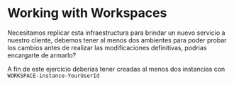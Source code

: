 # Working with Workspaces

Necesitamos replicar esta infraestructura para brindar un nuevo servicio a nuestro cliente, debemos tener al menos dos ambientes para poder probar los cambios antes de realizar las modificaciones definitivas, podrias encargarte de armarlo?

A fin de este ejercicio deberias tener creadas al menos dos instancias con `WORKSPACE-instance-YourUserId`

